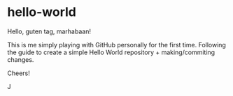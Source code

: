 # hello-world

Hello, guten tag, marhabaan!

This is me simply playing with GitHub personally for the first time. Following the guide to create a simple Hello World repository + making/commiting changes.

Cheers!

J

